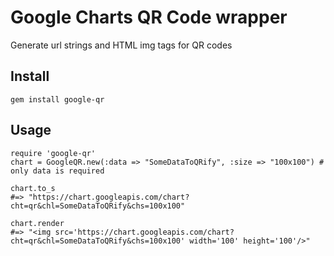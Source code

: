 # Google Charts QR Code wrapper

Generate url strings and HTML img tags for QR codes


## Install

    gem install google-qr

## Usage

    require 'google-qr'
    chart = GoogleQR.new(:data => "SomeDataToQRify", :size => "100x100") # only data is required

    chart.to_s
    #=> "https://chart.googleapis.com/chart?cht=qr&chl=SomeDataToQRify&chs=100x100"

    chart.render
    #=> "<img src='https://chart.googleapis.com/chart?cht=qr&chl=SomeDataToQRify&chs=100x100' width='100' height='100'/>"
